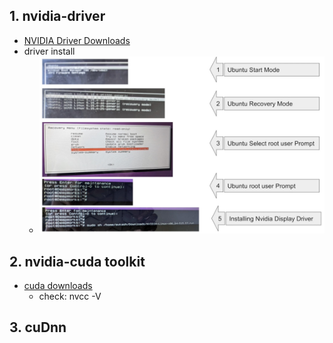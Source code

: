 

## 1. nvidia-driver

- [NVIDIA Driver Downloads](https://www.nvidia.com/download/index.aspx)
- driver install
    - ![from ubuntu recovery mode](../images/driver.jpg)


## 2. nvidia-cuda toolkit

- [cuda downloads](https://developer.nvidia.com/cuda-downloads)
    - check: nvcc -V
    

## 3. cuDnn


